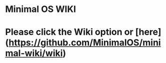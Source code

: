 # Minimal OS WIKI

# Please click the Wiki option or [here] (https://github.com/MinimalOS/minimal-wiki/wiki)
